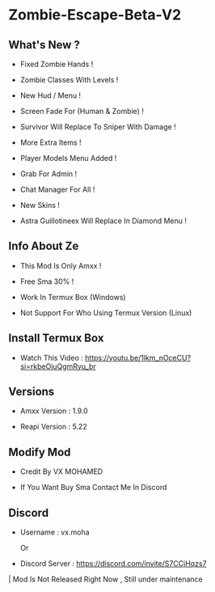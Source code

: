 # Zombie-Escape-Beta-V2

What's New ?
-

- Fixed Zombie Hands !

- Zombie Classes With Levels ! 

- New Hud / Menu !

- Screen Fade For (Human & Zombie) !

- Survivor Will Replace To Sniper With Damage !

- More Extra Items !

- Player Models Menu Added !

- Grab For Admin !

- Chat Manager For All !

- New Skins !

- Astra Guillotineex Will Replace In Diamond Menu !


Info About Ze
-

- This Mod Is Only Amxx !

- Free Sma 30% !

- Work In Termux Box (Windows)

- Not Support For Who Using Termux Version (Linux)


Install Termux Box
-

- Watch This Video : https://youtu.be/1lkm_nOceCU?si=rkbeOjuQgmRyu_br

Versions
-

- Amxx Version : 1.9.0

- Reapi Version : 5.22

Modify Mod
-

- Credit By VX MOHAMED

- If You Want Buy Sma Contact Me In Discord

Discord
-

- Username : vx.moha

  Or

- Discord Server : https://discord.com/invite/S7CCjHqzs7



| Mod Is Not Released Right Now , Still under maintenance 
